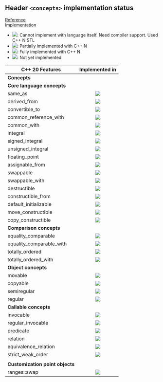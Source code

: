 ## Header `<concepts>` implementation status

[Reference](https://en.cppreference.com/w/cpp/header/concepts)  
[Implementation](../include/lsd/concepts.h)

* ![](https://img.shields.io/badge/C%2B%2B-N-red): Cannot implement with language itself. Need compiler support. Used C++ N STL
* ![](https://img.shields.io/badge/C%2B%2B-N-blue): Partially implemented with C++ N
* ![](https://img.shields.io/badge/C%2B%2B-N-green): Fully implemented with C++ N
* ![][notyet]: Not yet implemented


| C++ 20 Features                  | Implemented in          |
|----------------------------------|:-----------------------:|
| **Concepts**                     |                         |
| **Core language concepts**       |                         |
|same_as                           | ![][cpp20]              |
|derived_from                      | ![][cpp20]              |
|convertible_to                    | ![][notyet]             |
|common_reference_with             | ![][notyet]             |
|common_with                       | ![][notyet]             |
|integral                          | ![][notyet]             |
|signed_integral                   | ![][notyet]             |
|unsigned_integral                 | ![][notyet]             |
|floating_point                    | ![][notyet]             |
|assignable_from                   | ![][notyet]             |
|swappable                         | ![][notyet]             |
|swappable_with                    | ![][notyet]             |
|destructible                      | ![][notyet]             |
|constructible_from                | ![][notyet]             |
|default_initializable             | ![][notyet]             |
|move_constructible                | ![][notyet]             |
|copy_constructible                | ![][notyet]             |
| **Comparison concepts**          |                         |                    
|equality_comparable               | ![][notyet]             |                    
|equality_comparable_with          | ![][notyet]             |                        
|totally_ordered                   | ![][notyet]             |                
|totally_ordered_with              | ![][notyet]             |                    
| **Object concepts**              |                         |                
|movable                           | ![][notyet]             |        
|copyable                          | ![][notyet]             |        
|semiregular                       | ![][notyet]             |            
|regular                           | ![][notyet]             |        
| **Callable concepts**            |                         |                
|invocable                         | ![][notyet]             |        
|regular_invocable                 | ![][notyet]             |                
|predicate                         | ![][notyet]             |        
|relation                          | ![][notyet]             |        
|equivalence_relation              | ![][notyet]             |                    
|strict_weak_order                 | ![][notyet]             |                
|                                  |                         |                            
| **Customization point objects**  |                         |                            
|ranges::swap                      | ![][notyet]             |    


[notyet]: https://img.shields.io/badge/Not_yet-orange
[removed]: https://img.shields.io/badge/Removed-red

[cppno11]: https://img.shields.io/badge/C%2B%2B-11-red
[cppno14]: https://img.shields.io/badge/C%2B%2B-14-red
[cppno17]: https://img.shields.io/badge/C%2B%2B-17-red
[cppno20]: https://img.shields.io/badge/C%2B%2B-20-red
[cppno23]: https://img.shields.io/badge/C%2B%2B-23-red

[cpppt11]: https://img.shields.io/badge/C%2B%2B-11-blue
[cpppt14]: https://img.shields.io/badge/C%2B%2B-14-blue
[cpppt17]: https://img.shields.io/badge/C%2B%2B-17-blue
[cpppt20]: https://img.shields.io/badge/C%2B%2B-20-blue
[cpppt23]: https://img.shields.io/badge/C%2B%2B-23-blue

[cpp11]: https://img.shields.io/badge/C%2B%2B-11-green

[cpp14]: https://img.shields.io/badge/C%2B%2B-14-green

[cpp17]: https://img.shields.io/badge/C%2B%2B-17-green

[cpp20]: https://img.shields.io/badge/C%2B%2B-20-green

[cpp23]: https://img.shields.io/badge/C%2B%2B-23-green
